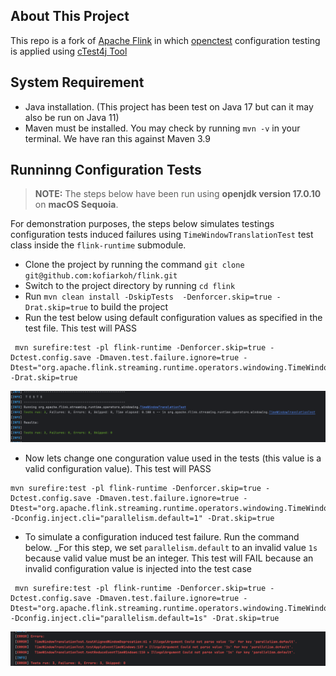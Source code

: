 ## About This Project
This repo is a fork of [Apache Flink](https://github.com/apache/flink) in which  [openctest](https://www.usenix.org/conference/osdi20/presentation/sun) configuration testing is applied using [cTest4j Tool](https://dl.acm.org/doi/10.1145/3663529.3663799)


## System Requirement
- Java installation. (This project has been test on Java 17 but can it may also be run on Java 11)
- Maven must be installed. You may check by running `mvn -v` in your terminal. We have ran this against Maven 3.9

## Runninng  Configuration Tests

> **NOTE:** The steps below have been run using **openjdk version 17.0.10** on **macOS Sequoia**.


For demonstration purposes, the steps below simulates testings configuration tests induced failures 
using `TimeWindowTranslationTest` test class inside the `flink-runtime` submodule.
- Clone the project by running the command `git clone git@github.com:kofiarkoh/flink.git`
- Switch to the project directory by running `cd flink`
- Run `mvn clean install -DskipTests  -Denforcer.skip=true -Drat.skip=true` to build the project
- Run the test below using default configuration values as specified in the test file. This test will PASS
```
 mvn surefire:test -pl flink-runtime -Denforcer.skip=true -Dctest.config.save -Dmaven.test.failure.ignore=true -Dtest="org.apache.flink.streaming.runtime.operators.windowing.TimeWindowTranslationTest" -Drat.skip=true
```
![Failing Tests](./img/pass.png)
- Now lets change one conguration value used in the tests (this value is a valid configuration value). This test will PASS
```
mvn surefire:test -pl flink-runtime -Denforcer.skip=true -Dctest.config.save -Dmaven.test.failure.ignore=true -Dtest="org.apache.flink.streaming.runtime.operators.windowing.TimeWindowTranslationTest" -Dconfig.inject.cli="parallelism.default=1" -Drat.skip=true
```
- To simulate a configuration induced test failure. Run the command below. _For this step, we set `parallelism.default` to an invalid value `1s` because valid value must be an integer. This test will FAIL because an invalid configuration value is injected into the test case
```
 mvn surefire:test -pl flink-runtime -Denforcer.skip=true -Dctest.config.save -Dmaven.test.failure.ignore=true -Dtest="org.apache.flink.streaming.runtime.operators.windowing.TimeWindowTranslationTest" -Dconfig.inject.cli="parallelism.default=1s" -Drat.skip=true

```
![Failing Tests](./img/fail.png)
